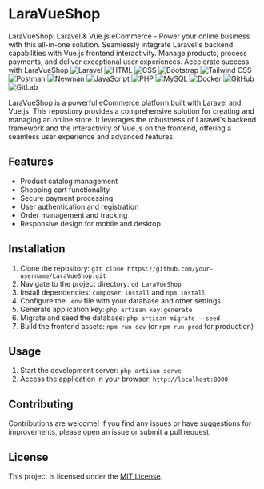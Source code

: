 # LaraVueShop
LaraVueShop: Laravel &amp; Vue.js eCommerce - Power your online business with this all-in-one solution. Seamlessly integrate Laravel's backend capabilities with Vue.js frontend interactivity. Manage products, process payments, and deliver exceptional user experiences. Accelerate success with LaraVueShop
![Laravel](https://img.icons8.com/fluency/48/000000/laravel.png) 
![HTML](https://img.icons8.com/color/48/000000/html-5--v1.png) 
![CSS](https://img.icons8.com/color/48/000000/css3.png) 
![Bootstrap](https://img.icons8.com/color/48/000000/bootstrap.png) 
![Tailwind CSS](https://img.icons8.com/color/48/000000/tailwind-css.png) 
![Postman](https://img.icons8.com/color/48/000000/postman-api.png) 
![Newman](https://img.icons8.com/fluency/48/000000/newman.png)
![JavaScript](https://img.icons8.com/color/48/000000/javascript.png) 
![PHP](https://img.icons8.com/color/48/000000/php.png)
![MySQL](https://img.icons8.com/color/48/000000/mysql.png)
![Docker](https://img.icons8.com/color/48/000000/docker.png)
![GitHub](https://img.icons8.com/fluent/48/000000/github.png)
![GitLab](https://img.icons8.com/color/48/000000/gitlab.png)


LaraVueShop is a powerful eCommerce platform built with Laravel and Vue.js. This repository provides a comprehensive solution for creating and managing an online store. It leverages the robustness of Laravel's backend framework and the interactivity of Vue.js on the frontend, offering a seamless user experience and advanced features.

## Features

- Product catalog management
- Shopping cart functionality
- Secure payment processing
- User authentication and registration
- Order management and tracking
- Responsive design for mobile and desktop

## Installation

1. Clone the repository: `git clone https://github.com/your-username/LaraVueShop.git`
2. Navigate to the project directory: `cd LaraVueShop`
3. Install dependencies: `composer install` and `npm install`
4. Configure the `.env` file with your database and other settings
5. Generate application key: `php artisan key:generate`
6. Migrate and seed the database: `php artisan migrate --seed`
7. Build the frontend assets: `npm run dev` (or `npm run prod` for production)

## Usage

1. Start the development server: `php artisan serve`
2. Access the application in your browser: `http://localhost:8000`

## Contributing

Contributions are welcome! If you find any issues or have suggestions for improvements, please open an issue or submit a pull request.

## License

This project is licensed under the [MIT License](LICENSE).

